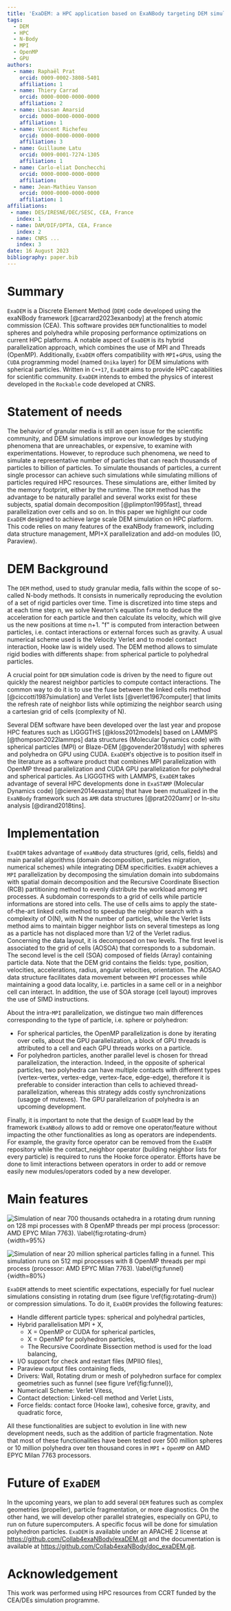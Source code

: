 ```yaml
---
title: 'ExaDEM: a HPC application based on ExaNBody targeting DEM simulations with polyhedron particles'
tags:
  - DEM
  - HPC
  - N-Body
  - MPI
  - OpenMP
  - GPU
authors:
  - name: Raphaël Prat
    orcid: 0009-0002-3808-5401
    affiliation: 1
  - name: Thiery Carrad
    orcid: 0000-0000-0000-0000
    affiliation: 2
  - name: Lhassan Amarsid
    orcid: 0000-0000-0000-0000
    affiliation: 1
  - name: Vincent Richefeu
    orcid: 0000-0000-0000-0000
    affiliation: 3
  - name: Guillaume Latu
    orcid: 0009-0001-7274-1305
    affiliation: 1
  - name: Carlo-eliat Donchecchi
    orcid: 0000-0000-0000-0000
    affiliation:
  - name: Jean-Mathieu Vanson
    orcid: 0000-0000-0000-0000
    affiliation: 1
affiliations:
 - name: DES/IRESNE/DEC/SESC, CEA, France
   index: 1
 - name: DAM/DIF/DPTA, CEA, France
   index: 2
 - name: CNRS ...
   index: 3
date: 16 August 2023
bibliography: paper.bib
---
```


# Summary 

`ExaDEM` is a Discrete Element Method (`DEM`) code developed using the exaNBody framework [@carrard2023exanbody] at the french atomic commission (CEA). This software provides `DEM` functionalities to model spheres and polyhedra while proposing performance optimizations on current HPC platforms. A notable aspect of `ExaDEM` is its hybrid parallelization approach, which combines the use of MPI and Threads (OpenMP). Additionally, `ExaDEM` offers compatibility with `MPI`+`GPU`s, using the `CUDA` programming model (named `Onika` layer) for DEM simulations with spherical particles. Written in `C++17`, `ExaDEM` aims to provide HPC capabilities for scientific community. `ExaDEM` intends to embed the physics of interest developed in the `Rockable` code developed at CNRS.  


# Statement of needs

The behavior of granular media is still an open issue for the scientific community, and DEM simulations improve our knowledges by studying phenomena that are unreachables, or expensive, to examine with experimentations. However, to reproduce such phenomena, we need to simulate a representative number of particles that can reach thousands of particles to billion of particles. To simulate thousands of particles, a current single processor can achieve such simulations while simulating millions of particles required HPC resources. These simulations are, either limited by the memory footprint, either by the runtime. The `DEM` method has the advantage to be naturally parallel and several works exist for these subjects, spatial domain decomposition [@plimpton1995fast], thread parallelization over cells and so on. In this paper we highlight our code `ExaDEM` designed to achieve large scale DEM simulation on HPC platform. This code relies on many features of the exaNBody framework, including data structure management, MPI+X parallelization and add-on modules (IO, Paraview).

# DEM Background

The `DEM` method, used to study granular media, falls within the scope of so-called N-body methods. It consists in numerically reproducing the evolution of a set of rigid particles over time. Time is discretized into time steps and at each time step n, we solve Newton's equation f=ma to deduce the acceleration for each particle and then calculate its velocity, which will give us the new positions at time n+1. "f" is computed from interaction between particles, i.e. contact interactions or external forces such as gravity. A usual numerical scheme used is the Velocity Verlet and to model contact interaction, Hooke law is widely used. The DEM method allows to simulate rigid bodies with differents shape: from spherical particle to polyhedral particles. 

A crucial point for `DEM` simulation code is driven by the need to figure out quickly the nearest neighbor particles to compute contact interactions. The common way to do it is to use the fuse between the linked cells method [@ciccotti1987simulation] and Verlet lists [@verlet1967computer] that limits the refresh rate of neighbor lists while optimizing the neighbor search using a cartesian grid of cells (complexity of N).   

Several DEM software have been developed over the last year and propose HPC features such as LIGGGTHS [@kloss2012models] based on LAMMPS [@thompson2022lammps] data structures (Molecular Dynamics code) with spherical particles (MPI) or Blaze-DEM [@govender2018study] with spheres and polyhedra on GPU using CUDA. `ExaDEM`'s objective is to position itself in the literature as a software product that combines MPI parallelization with OpenMP thread parallelization and CUDA GPU parallelization for polyhedral and spherical particles. As LIGGGTHS with LAMMPS, `ExaDEM` takes advantage of several HPC developments done in `ExaSTAMP` (Molecular Dynamics code) [@cieren2014exastamp] that have been mutualized in the `ExaNBody` framework such as `AMR` data structures [@prat2020amr] or In-situ analysis [@dirand2018tins].

# Implementation

`ExaDEM` takes advantage of `exaNBody` data structures (grid, cells, fields) and main parallel algorithms (domain decomposition, particles migration, numerical schemes) while integrating DEM specificities. `ExaDEM` achieves a `MPI` parallelization by decomposing the simulation domain into subdomains with spatial domain decomposition and the Recursive Coordinate Bisection (RCB) partitioning method to evenly distribute the workload among `MPI` processes. A subdomain corresponds to a grid of cells while particle informations are stored into cells. The use of cells aims to apply the state-of-the-art linked cells method to speedup the neighbor search with a complexity of O(N), with N the number of particles, while the Verlet lists method aims to maintain bigger neighbor lists on several timesteps as long as a particle has not displaced more than 1/2 of the Verlet radius. Concerning the data layout, it is decomposed on two levels. The first level is associated to the grid of cells (AOSOA) that corresponds to a subdomain. The second level is the cell (SOA) composed of fields (Array) containing particle data. Note that the DEM grid contains the fields: type, position, velocities, accelerations, radius, angular velocities, orientation. The AOSAO data structure facilitates data movement between `MPI` processes while maintaining a good data locality, i.e. particles in a same cell or in a neighbor cell can interact. In addition, the use of SOA storage (cell layout) improves the use of SIMD instructions. 

About the intra-`MPI` parallelization, we distingue two main differences corresponding to the type of particle, i.e. sphere or polyhedron: 

- For spherical particles, the OpenMP parallelization is done by iterating over cells, about the GPU parallelization, a block of GPU threads is attributed to a cell and each GPU threads works on a particle. 
- For polyhedron particles, another parallel level is chosen for thread parallelization, the interaction. Indeed, in the opposite of spherical particles, two polyhedra can have multiple contacts with different types (vertex-vertex, vertex-edge, vertex-face, edge-edge), therefore it is preferable to consider interaction than cells to achieved thread-parallelization, whereas this strategy adds costly synchronizations (usagge of mutexes). The GPU parallelizarion of polyhedra is an upcoming development.

Finally, it is important to note that the design of `ExaDEM` lead by the framework `ExaNBody` allows to add or remove one operator/feature without impacting the other functionalities as long as operators are independents. For example, the gravity force operator can be removed from the `ExaDEM` repository while the contact_neighbor operator (building neighbor lists for every particle) is required to runs the Hooke force operator. Efforts have be done to limit interactions between operators in order to add or remove easily new modules/operators coded by a new developer. 

# Main features

![Simulation of near 700 thousands octahedra in a rotating drum running on 128 mpi processes with 8 OpenMP threads per mpi process (processor: AMD EPYC Milan 7763). \label{fig:rotating-drum}](./rotating-drum.png "test"){width=95%}

![Simulation of near 20 million spherical particles falling in a funnel. This simulation runs on 512 mpi processes with 8 OpenMP threads per mpi process (processor: AMD EPYC Milan 7763).  \label{fig:funnel}](./funnel.png "test"){width=80%}

`ExaDEM` attends to meet scientific expectations, especially for fuel nuclear simulations consisting in rotating drum (see figure \ref{fig:rotating-drum}) or compression simulations. To do it, `ExaDEM` provides the following features:

- Handle different particle types: spherical and polyhedral particles,
- Hybrid parallelisation MPI + X,
	- X = OpenMP or CUDA for spherical particles,
	- X = OpenMP for polyhedron particles,
	- The Recursive Coordinate Bissection method is used for the load balancing,
- I/O support for check and restart files (MPIIO files),
- Paraview output files containing fieds,
- Drivers: Wall, Rotating drum or mesh of polyhedron surface for complex geometries such as funnel (see figure \ref{fig:funnel}),
- Numericall Scheme: Verlet Vitess,
- Contact detection: Linked-cell method and Verlet Lists,
- Force fields: contact force (Hooke law), cohesive force, gravity, and quadratic force,

All these functionalities are subject to evolution in line with new development needs, such as the addition of particle fragmentation. Note that most of these functionalities have been tested over 500 million spheres or 10 million polyhedra over ten thousand cores in `MPI` + `OpenMP` on AMD EPYC Milan 7763 processors.

# Future of `ExaDEM`

In the upcoming years, we plan to add several `DEM` features such as complex geometries (propeller), particle fragmentation, or more diagnostics. On the other hand, we will develop other parallel strategies, especially on GPU, to run on future supercomputers. A specific focus will be done for simulation polyhedron particles. `ExaDEM` is available under an APACHE 2 license at https://github.com/Collab4exaNBody/exaDEM.git and the documentation is available at https://github.com/Collab4exaNBody/doc_exaDEM.git.


# Acknowledgement

This work was performed using HPC resources from CCRT funded by the CEA/DEs simulation programme.
